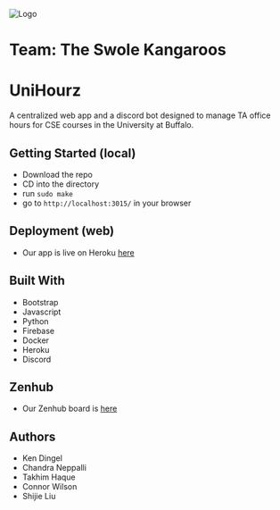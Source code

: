 ![Logo](https://i.imgur.com/ldcZoXe.png)

# Team: The Swole Kangaroos
# UniHourz
A centralized web app and a discord bot designed to manage TA office hours for CSE courses in the University at Buffalo.

## Getting Started (local)
- Download the repo
- CD into the directory
- run `sudo make`
- go to `http://localhost:3015/` in your browser

## Deployment (web)
- Our app is live on Heroku [here](https://cse442-office-hours-app.herokuapp.com/)

## Built With
- Bootstrap
- Javascript
- Python
- Firebase
- Docker
- Heroku
- Discord 

## Zenhub 
- Our Zenhub board is [here](https://app.zenhub.com/workspaces/cse-442-6130d481f9bb7b0013b8ca05/board)

## Authors
- Ken Dingel
- Chandra Neppalli 
- Takhim Haque
- Connor Wilson
- Shijie Liu

